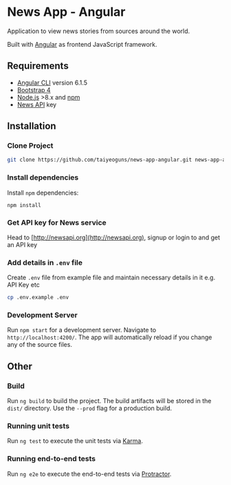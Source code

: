 # News App - Angular

Application to view news stories from sources around the world.

Built with [Angular](https://github.com/angular/angular) as frontend JavaScript framework.

## Requirements

- [Angular CLI](https://github.com/angular/angular-cli) version 6.1.5
- [Bootstrap 4](https://getbootstrap.com/)
- [Node.js](https://nodejs.org/en/) >8.x and [npm](https://www.npmjs.com/)
- [News API](https://newsapi.org/) key

## Installation

### Clone Project

```sh
git clone https://github.com/taiyeoguns/news-app-angular.git news-app-angular
```

### Install dependencies

Install `npm` dependencies:

```
npm install
```

### Get API key for News service

Head to [http://newsapi.org](http://newsapi.org), signup or login to and get an API key


### Add details in `.env` file

Create `.env` file from example file and maintain necessary details in it e.g. API Key etc

```sh
cp .env.example .env
```

### Development Server
Run `npm start` for a development server. Navigate to `http://localhost:4200/`. The app will automatically reload if you change any of the source files.


## Other

### Build

Run `ng build` to build the project. The build artifacts will be stored in the `dist/` directory. Use the `--prod` flag for a production build.

### Running unit tests

Run `ng test` to execute the unit tests via [Karma](https://karma-runner.github.io).

### Running end-to-end tests

Run `ng e2e` to execute the end-to-end tests via [Protractor](http://www.protractortest.org/).
